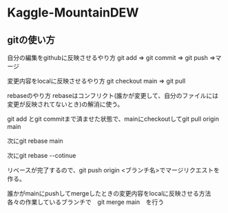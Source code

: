# Kaggle-MountainDEW

## gitの使い方
自分の編集をgithubに反映させるやり方
git add => git commit => git push =>マージ

変更内容をlocalに反映させるやり方
git checkout main => git pull

rebaseのやり方
rebaseはコンフリクト(誰かが変更して、自分のファイルには変更が反映されてないとき)の解消に使う。

git add とgit commitまで済ませた状態で、mainにcheckoutしてgit pull origin main

次にgit rebase main

次にgit rebase --cotinue

リベースが完了するので、git push origin <ブランチ名>でマージリクエストを作る。

誰かがmainにpushしてmergeしたときの変更内容をlocalに反映させる方法
各々の作業しているブランチで　git merge main　を行う


